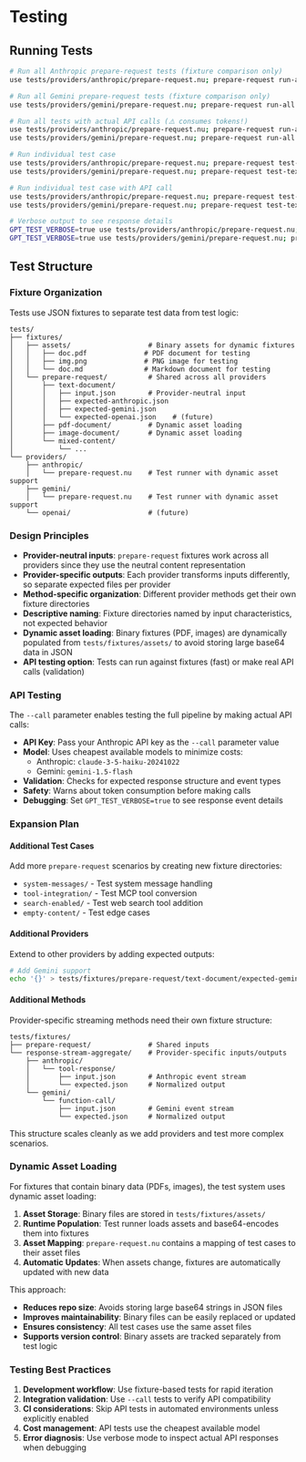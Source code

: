 # Testing

## Running Tests

```bash
# Run all Anthropic prepare-request tests (fixture comparison only)
use tests/providers/anthropic/prepare-request.nu; prepare-request run-all

# Run all Gemini prepare-request tests (fixture comparison only)
use tests/providers/gemini/prepare-request.nu; prepare-request run-all

# Run all tests with actual API calls (⚠️ consumes tokens!)
use tests/providers/anthropic/prepare-request.nu; prepare-request run-all --call "your-anthropic-api-key"
use tests/providers/gemini/prepare-request.nu; prepare-request run-all --call "your-gemini-api-key"

# Run individual test case
use tests/providers/anthropic/prepare-request.nu; prepare-request test-text-document
use tests/providers/gemini/prepare-request.nu; prepare-request test-text-document

# Run individual test case with API call
use tests/providers/anthropic/prepare-request.nu; prepare-request test-text-document --call "your-anthropic-api-key"
use tests/providers/gemini/prepare-request.nu; prepare-request test-text-document --call "your-gemini-api-key"

# Verbose output to see response details
GPT_TEST_VERBOSE=true use tests/providers/anthropic/prepare-request.nu; prepare-request run-all --call "your-anthropic-api-key"
GPT_TEST_VERBOSE=true use tests/providers/gemini/prepare-request.nu; prepare-request run-all --call "your-gemini-api-key"
```

## Test Structure

### Fixture Organization

Tests use JSON fixtures to separate test data from test logic:

```
tests/
├── fixtures/
│   ├── assets/                   # Binary assets for dynamic fixtures
│   │   ├── doc.pdf              # PDF document for testing
│   │   ├── img.png              # PNG image for testing  
│   │   └── doc.md               # Markdown document for testing
│   └── prepare-request/          # Shared across all providers
│       ├── text-document/
│       │   ├── input.json        # Provider-neutral input
│       │   ├── expected-anthropic.json
│       │   ├── expected-gemini.json
│       │   └── expected-openai.json    # (future)
│       ├── pdf-document/         # Dynamic asset loading
│       ├── image-document/       # Dynamic asset loading
│       └── mixed-content/
│           └── ...
└── providers/
    ├── anthropic/
    │   └── prepare-request.nu    # Test runner with dynamic asset support
    ├── gemini/
    │   └── prepare-request.nu    # Test runner with dynamic asset support
    └── openai/                   # (future)
```

### Design Principles

- **Provider-neutral inputs**: `prepare-request` fixtures work across all providers since they use the neutral content representation
- **Provider-specific outputs**: Each provider transforms inputs differently, so separate expected files per provider
- **Method-specific organization**: Different provider methods get their own fixture directories
- **Descriptive naming**: Fixture directories named by input characteristics, not expected behavior
- **Dynamic asset loading**: Binary fixtures (PDF, images) are dynamically populated from `tests/fixtures/assets/` to avoid storing large base64 data in JSON
- **API testing option**: Tests can run against fixtures (fast) or make real API calls (validation)

### API Testing

The `--call` parameter enables testing the full pipeline by making actual API calls:

- **API Key**: Pass your Anthropic API key as the `--call` parameter value
- **Model**: Uses cheapest available models to minimize costs:
  - Anthropic: `claude-3-5-haiku-20241022`
  - Gemini: `gemini-1.5-flash`
- **Validation**: Checks for expected response structure and event types
- **Safety**: Warns about token consumption before making calls
- **Debugging**: Set `GPT_TEST_VERBOSE=true` to see response event details

### Expansion Plan

#### Additional Test Cases
Add more `prepare-request` scenarios by creating new fixture directories:
- `system-messages/` - Test system message handling  
- `tool-integration/` - Test MCP tool conversion
- `search-enabled/` - Test web search tool addition
- `empty-content/` - Test edge cases

#### Additional Providers
Extend to other providers by adding expected outputs:
```bash
# Add Gemini support
echo '{}' > tests/fixtures/prepare-request/text-document/expected-gemini.json
```

#### Additional Methods
Provider-specific streaming methods need their own fixture structure:
```
tests/fixtures/
├── prepare-request/              # Shared inputs
└── response-stream-aggregate/    # Provider-specific inputs/outputs
    ├── anthropic/
    │   └── tool-response/
    │       ├── input.json        # Anthropic event stream
    │       └── expected.json     # Normalized output
    └── gemini/
        └── function-call/
            ├── input.json        # Gemini event stream  
            └── expected.json     # Normalized output
```

This structure scales cleanly as we add providers and test more complex scenarios.

### Dynamic Asset Loading

For fixtures that contain binary data (PDFs, images), the test system uses dynamic asset loading:

1. **Asset Storage**: Binary files are stored in `tests/fixtures/assets/`
2. **Runtime Population**: Test runner loads assets and base64-encodes them into fixtures
3. **Asset Mapping**: `prepare-request.nu` contains a mapping of test cases to their asset files
4. **Automatic Updates**: When assets change, fixtures are automatically updated with new data

This approach:
- **Reduces repo size**: Avoids storing large base64 strings in JSON files
- **Improves maintainability**: Binary files can be easily replaced or updated
- **Ensures consistency**: All test cases use the same asset files
- **Supports version control**: Binary assets are tracked separately from test logic

### Testing Best Practices

1. **Development workflow**: Use fixture-based tests for rapid iteration
2. **Integration validation**: Use `--call` tests to verify API compatibility 
3. **CI considerations**: Skip API tests in automated environments unless explicitly enabled
4. **Cost management**: API tests use the cheapest available model
5. **Error diagnosis**: Use verbose mode to inspect actual API responses when debugging